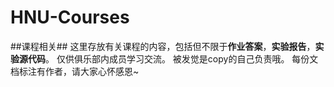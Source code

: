 # HNU-Courses
##课程相关##
这里存放有关课程的内容，包括但不限于**作业答案**，**实验报告**，**实验源代码**。
仅供俱乐部内成员学习交流。
被发觉是copy的自己负责哦。
每份文档标注有作者，请大家心怀感恩~
